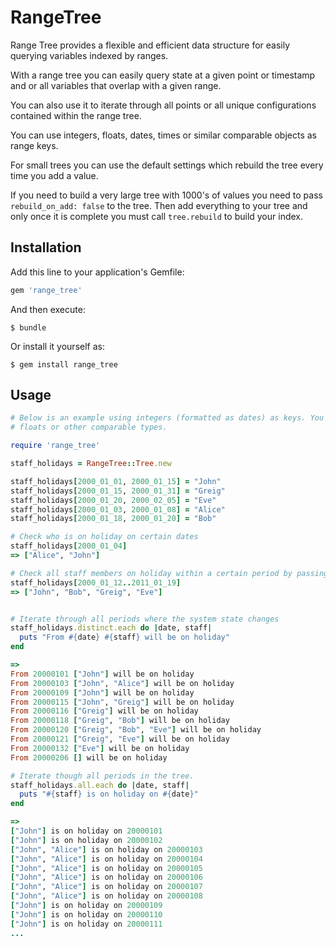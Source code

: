 # RangeTree

Range Tree provides a flexible and efficient data structure for easily querying variables indexed by ranges.

With a range tree you can easily query state at a given point
or timestamp and or all variables that overlap with a given range.

You can also use it to iterate through all points or all unique configurations contained within the range tree.

You can use integers, floats, dates, times or similar comparable
objects as range keys.

For small trees you can use the default settings
which rebuild the tree every time you add a value.

If you need to build a very large tree with 1000's of values
you need to pass ```rebuild_on_add: false``` to the tree.
Then add everything to your tree and only once it is complete
you must call ```tree.rebuild``` to build your index.

## Installation

Add this line to your application's Gemfile:

```ruby
gem 'range_tree'
```

And then execute:

    $ bundle

Or install it yourself as:

    $ gem install range_tree

## Usage


```ruby
# Below is an example using integers (formatted as dates) as keys. You can just as easily use dates, times
# floats or other comparable types.

require 'range_tree'

staff_holidays = RangeTree::Tree.new

staff_holidays[2000_01_01, 2000_01_15] = "John"
staff_holidays[2000_01_15, 2000_01_31] = "Greig"
staff_holidays[2000_01_20, 2000_02_05] = "Eve"
staff_holidays[2000_01_03, 2000_01_08] = "Alice"
staff_holidays[2000_01_18, 2000_01_20] = "Bob"

# Check who is on holiday on certain dates
staff_holidays[2000_01_04]
=> ["Alice", "John"]

# Check all staff members on holiday within a certain period by passing a range
staff_holidays[2000_01_12..2011_01_19]
=> ["John", "Bob", "Greig", "Eve"]


# Iterate through all periods where the system state changes
staff_holidays.distinct.each do |date, staff|
  puts "From #{date} #{staff} will be on holiday"
end

=>
From 20000101 ["John"] will be on holiday
From 20000103 ["John", "Alice"] will be on holiday
From 20000109 ["John"] will be on holiday
From 20000115 ["John", "Greig"] will be on holiday
From 20000116 ["Greig"] will be on holiday
From 20000118 ["Greig", "Bob"] will be on holiday
From 20000120 ["Greig", "Bob", "Eve"] will be on holiday
From 20000121 ["Greig", "Eve"] will be on holiday
From 20000132 ["Eve"] will be on holiday
From 20000206 [] will be on holiday

# Iterate though all periods in the tree.
staff_holidays.all.each do |date, staff|
  puts "#{staff} is on holiday on #{date}"
end

=>
["John"] is on holiday on 20000101
["John"] is on holiday on 20000102
["John", "Alice"] is on holiday on 20000103
["John", "Alice"] is on holiday on 20000104
["John", "Alice"] is on holiday on 20000105
["John", "Alice"] is on holiday on 20000106
["John", "Alice"] is on holiday on 20000107
["John", "Alice"] is on holiday on 20000108
["John"] is on holiday on 20000109
["John"] is on holiday on 20000110
["John"] is on holiday on 20000111
...
```
